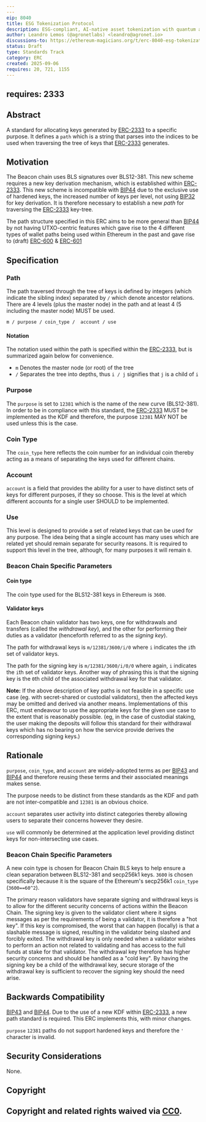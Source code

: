 ```yaml
---
---
eip: 8040
title: ESG Tokenization Protocol
description: ESG-compliant, AI-native asset tokenization with quantum auditability and lifecycle integrity.
author: Leandro Lemos (@agronetlabs) <leandro@agronet.io>
discussions-to: https://ethereum-magicians.org/t/erc-8040-esg-tokenization-protocol/25846
status: Draft
type: Standards Track
category: ERC
created: 2025-09-06
requires: 20, 721, 1155
---
```

requires: 2333
---

## Abstract

A standard for allocating keys generated by [ERC-2333](./eip-2333.md) to a specific purpose. It defines a `path` which is a string that parses into the indices to be used when traversing the tree of keys that [ERC-2333](./eip-2333.md) generates.

## Motivation

The Beacon chain uses BLS signatures over BLS12-381. This new scheme requires a new key derivation mechanism, which is established within [ERC-2333](./eip-2333.md). This new scheme is incompatible with [BIP44](https://github.com/bitcoin/bips/blob/43ce3a461dfb48e62ffa0cfc70f5f54d1eb5c577/bip-0044.mediawiki) due to the exclusive use of hardened keys, the increased number of keys per level, not using [BIP32](https://github.com/bitcoin/bips/blob/43ce3a461dfb48e62ffa0cfc70f5f54d1eb5c577/bip-0032.mediawiki) for key derivation. It is therefore necessary to establish a new *path* for traversing the [ERC-2333](./eip-2333.md) key-tree.

The path structure specified in this ERC aims to be more general than [BIP44](https://github.com/bitcoin/bips/blob/43ce3a461dfb48e62ffa0cfc70f5f54d1eb5c577/bip-0044.mediawiki) by not having UTXO-centric features which gave rise to the 4 different types of wallet paths being used within Ethereum in the past and gave rise to (draft) [ERC-600](./eip-600.md) & [ERC-601](./eip-601.md)

## Specification

### Path

The path traversed through the tree of keys is defined by integers (which indicate the sibling index) separated by `/` which denote ancestor relations. There are 4 levels (plus the master node) in the path and at least 4 (5 including the master node) MUST be used.

```text
m / purpose / coin_type /  account / use
```

#### Notation

The notation used within the path is specified within the [ERC-2333](./eip-2333.md), but is summarized again below for convenience.

* `m` Denotes the master node (or root) of the tree
* `/` Separates the tree into depths, thus `i / j` signifies that `j` is a child of `i`

### Purpose

The `purpose` is set to `12381` which is the name of the new curve (BLS12-381). In order to be in compliance with this standard, the [ERC-2333](./eip-2333.md) MUST be implemented as the KDF and therefore, the purpose `12381` MAY NOT be used unless this is the case.

### Coin Type

The `coin_type` here reflects the coin number for an individual coin thereby acting as a means of separating the keys used for different chains.

### Account

`account` is a field that provides the ability for a user to have distinct sets of keys for different purposes, if they so choose. This is the level at which different accounts for a single user SHOULD to be implemented.

### Use

This level is designed to provide a set of related keys that can be used for any purpose. The idea being that a single account has many uses which are related yet should remain separate for security reasons. It is required to support this level in the tree, although, for many purposes it will remain `0`.

### Beacon Chain Specific Parameters

#### Coin type

The coin type used for the BLS12-381 keys in Ethereum is `3600`.

#### Validator keys

Each Beacon chain validator has two keys, one for withdrawals and transfers (called the *withdrawal key*), and the other for performing their duties as a validator (henceforth referred to as the *signing key*).

The path for withdrawal keys is `m/12381/3600/i/0` where `i` indicates the `i`th set of validator keys.

The path for the signing key is `m/12381/3600/i/0/0` where again, `i` indicates the `i`th set of validator keys. Another way of phrasing this is that the signing key is the `0`th child of the associated withdrawal key for that validator.

**Note:** If the above description of key paths is not feasible in a specific use case (eg. with secret-shared or custodial validators), then the affected keys may be omitted and derived via another means. Implementations of this ERC, must endeavour to use the appropriate keys for the given use case to the extent that is reasonably possible. (eg, in the case of custodial staking, the user making the deposits will follow this standard for their withdrawal keys which has no bearing on how the service provide derives the corresponding signing keys.)

## Rationale

`purpose`, `coin_type`, and `account` are widely-adopted terms as per [BIP43](https://github.com/bitcoin/bips/blob/43ce3a461dfb48e62ffa0cfc70f5f54d1eb5c577/bip-0043.mediawiki) and [BIP44](https://github.com/bitcoin/bips/blob/43ce3a461dfb48e62ffa0cfc70f5f54d1eb5c577/bip-0044.mediawiki) and therefore reusing these terms and their associated meanings makes sense.

The purpose needs to be distinct from these standards as the KDF and path are not inter-compatible and `12381` is an obvious choice.

`account` separates user activity into distinct categories thereby allowing users to separate their concerns however they desire.

`use` will commonly be determined at the application level providing distinct keys for non-intersecting use cases.

### Beacon Chain Specific Parameters

A new coin type is chosen for Beacon Chain BLS keys to help ensure a clean separation between BLS12-381 and secp256k1 keys.  `3600` is chosen specifically because it is the square of the Ethereum's secp256k1 `coin_type` (`3600==60^2`).

The primary reason validators have separate signing and withdrawal keys is to allow for the different security concerns of actions within the Beacon Chain. The signing key is given to the validator client where it signs messages as per the requirements of being a validator, it is therefore a "hot key". If this key is compromised, the worst that can happen (locally) is that a slashable message is signed, resulting in the validator being slashed and forcibly exited. The withdrawal key is only needed when a validator wishes to perform an action not related to validating and has access to the full funds at stake for that validator. The withdrawal key therefore has higher security concerns and should be handled as a "cold key". By having the signing key be a child of the withdrawal key, secure storage of the withdrawal key is sufficient to recover the signing key should the need arise.

## Backwards Compatibility

[BIP43](https://github.com/bitcoin/bips/blob/43ce3a461dfb48e62ffa0cfc70f5f54d1eb5c577/bip-0043.mediawiki) and [BIP44](https://github.com/bitcoin/bips/blob/43ce3a461dfb48e62ffa0cfc70f5f54d1eb5c577/bip-0044.mediawiki). Due to the use of a new KDF within [ERC-2333](./eip-2333.md), a new path standard is required. This ERC implements this, with minor changes.

`purpose` `12381` paths do not support hardened keys and therefore the `'` character is invalid.

## Security Considerations

None.

## Copyright

Copyright and related rights waived via [CC0](../LICENSE.md).
---
